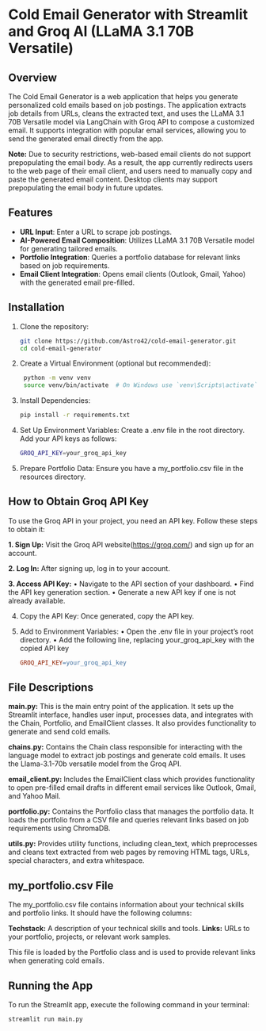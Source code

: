 # Cold Email Generator with Streamlit and Groq AI (LLaMA 3.1 70B Versatile)

## Overview

The Cold Email Generator is a web application that helps you generate personalized cold emails based on job postings. The application extracts job details from URLs, cleans the extracted text, and uses the LLaMA 3.1 70B Versatile model via LangChain with Groq API to compose a customized email. It supports integration with popular email services, allowing you to send the generated email directly from the app.


**Note:** Due to security restrictions, web-based email clients do not support prepopulating the email body. As a result, the app currently redirects users to the web page of their email client, and users need to manually copy and paste the generated email content. Desktop clients may support prepopulating the email body in future updates.

## Features

- **URL Input**: Enter a URL to scrape job postings.
- **AI-Powered Email Composition**: Utilizes LLaMA 3.1 70B Versatile model for generating tailored emails.
- **Portfolio Integration**: Queries a portfolio database for relevant links based on job requirements.
- **Email Client Integration**: Opens email clients (Outlook, Gmail, Yahoo) with the generated email pre-filled.

## Installation

1. Clone the repository:
   ```bash
   git clone https://github.com/Astro42/cold-email-generator.git
   cd cold-email-generator
   
2. Create a Virtual Environment (optional but recommended):
   ```bash
    python -m venv venv
    source venv/bin/activate  # On Windows use `venv\Scripts\activate`

3. Install Dependencies:
   ```bash
   pip install -r requirements.txt
   
4. Set Up Environment Variables:
   Create a .env file in the root directory.
   Add your API keys as follows:
   ```bash  
   GROQ_API_KEY=your_groq_api_key

5. Prepare Portfolio Data:
   Ensure you have a my_portfolio.csv file in the resources directory.


## How to Obtain Groq API Key

To use the Groq API in your project, you need an API key. Follow these steps to obtain it:

**1. Sign Up:** Visit the Groq API website(https://groq.com/) and sign up for an account.

**2. Log In:** After signing up, log in to your account.

**3. Access API Key:**
   •	Navigate to the API section of your dashboard.
   •	Find the API key generation section.
   •	Generate a new API key if one is not already available.

4. Copy the API Key: Once generated, copy the API key.

5. Add to Environment Variables:
   •	Open the .env file in your project’s root directory.
   •	Add the following line, replacing your_groq_api_key with the copied API key
   
   ```makefile
   GROQ_API_KEY=your_groq_api_key


## File Descriptions 

**main.py:**  This is the main entry point of the application. It sets up the Streamlit interface, handles user input, processes data, and integrates with the Chain, Portfolio, and EmailClient classes. It also provides functionality to generate and send cold emails.

**chains.py:** Contains the Chain class responsible for interacting with the language model to extract job postings and generate cold emails. It uses the Llama-3.1-70b versatile model from the Groq API.

**email_client.py:** Includes the EmailClient class which provides functionality to open pre-filled email drafts in different email services like Outlook, Gmail, and Yahoo Mail.

**portfolio.py:** Contains the Portfolio class that manages the portfolio data. It loads the portfolio from a CSV file and queries relevant links based on job requirements using ChromaDB.

**utils.py:** Provides utility functions, including clean_text, which preprocesses and cleans text extracted from web pages by removing HTML tags, URLs, special characters, and extra whitespace.

## my_portfolio.csv File
The my_portfolio.csv file contains information about your technical skills and portfolio links. It should have the following columns:

**Techstack:** A description of your technical skills and tools.
**Links:** URLs to your portfolio, projects, or relevant work samples.

This file is loaded by the Portfolio class and is used to provide relevant links when generating cold emails.

## Running the App
To run the Streamlit app, execute the following command in your terminal:
```bash
streamlit run main.py
